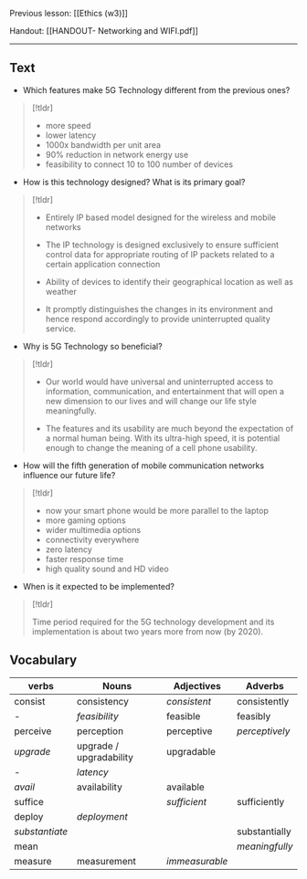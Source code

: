 Previous lesson: [[Ethics (w3)]]


Handout: [[HANDOUT- Networking and WIFI.pdf]]

----

## Text

- Which features make 5G Technology different from the previous ones?  
>[!tldr]
>   - more speed
  > - lower latency
  > - 1000x bandwidth per unit area
  > - 90% reduction in network energy use
  > - feasibility to connect 10 to 100 number of devices

- How is this technology designed? What is its primary goal? 
> [!tldr]
>   - Entirely IP based model designed for the wireless and mobile networks
>   - The IP technology is designed exclusively to ensure sufficient control data for appropriate routing of IP packets related to a certain application connection
>   
  > - Ability of devices to identify their geographical location as well as weather
  > - It promptly distinguishes the changes in its environment and hence respond accordingly to provide uninterrupted quality service.

- Why is 5G Technology so beneficial?  
> [!tldr]
>  - Our world would have universal and uninterrupted access to information, communication, and entertainment that will open a new dimension to our lives and will change our life style meaningfully.
>  
>  - The features and its usability are much beyond the expectation of a normal human being. With its ultra-high speed, it is potential enough to change the meaning of a cell phone usability.

- How will the fifth generation of mobile communication networks influence our future life?  
> [!tldr]
>  - now your smart phone would be more parallel to the laptop
>  - more gaming options
>  - wider multimedia options
>  - connectivity everywhere
>  - zero latency
>  - faster response time
>  - high quality sound and HD video

- When is it expected to be implemented?
> [!tldr] 
> 
> Time period required for the 5G technology development and its implementation is about two years more from now (by 2020).


## Vocabulary


| verbs          | Nouns         | Adjectives     | Adverbs        |
| -------------- | ------------- | -------------- | -------------- |
| consist        | consistency   | *consistent*   | consistently   |
| -          | *feasibility* | feasible       | feasibly |
| perceive       | perception   |perceptive| *perceptively* |
| *upgrade*      | upgrade / upgradability | upgradable     | |
| - | *latency*     |                |                |
| *avail*        | availability  | available      |                |
| suffice        |               | *sufficient*   | sufficiently   |
| deploy         | *deployment*  |                |                |
| *substantiate* |               |                | substantially  |
| mean           |               |                | *meaningfully* |
| measure        | measurement   | *immeasurable* |                |
